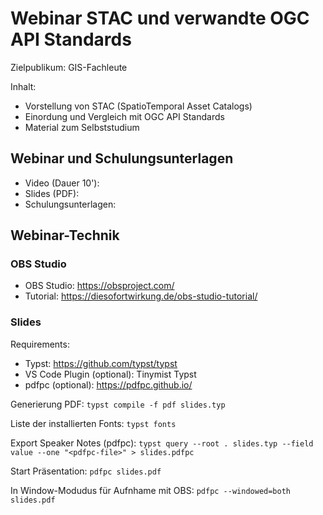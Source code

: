 # Webinar STAC und verwandte OGC API Standards

Zielpublikum: GIS-Fachleute

Inhalt:
- Vorstellung von STAC (SpatioTemporal Asset Catalogs)
- Einordung und Vergleich mit OGC API Standards
- Material zum Selbststudium

## Webinar und Schulungsunterlagen

* Video (Dauer 10'):
* Slides (PDF):
* Schulungsunterlagen:

## Webinar-Technik

### OBS Studio

* OBS Studio: https://obsproject.com/
* Tutorial: https://diesofortwirkung.de/obs-studio-tutorial/

### Slides

Requirements:
* Typst: https://github.com/typst/typst
* VS Code Plugin (optional): Tinymist Typst
* pdfpc (optional): https://pdfpc.github.io/

Generierung PDF:
`typst compile -f pdf slides.typ`

Liste der installierten Fonts:
`typst fonts`

Export Speaker Notes (pdfpc):
`typst query --root . slides.typ --field value --one "<pdfpc-file>" > slides.pdfpc`

Start Präsentation:
`pdfpc slides.pdf`

In Window-Modudus für Aufnhame mit OBS:
`pdfpc --windowed=both slides.pdf`
